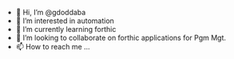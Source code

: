 - 👋 Hi, I’m @gdoddaba
- 👀 I’m interested in automation
- 🌱 I’m currently learning forthic
- 💞️ I’m looking to collaborate on forthic applications for Pgm Mgt.
- 📫 How to reach me ...

<!---
gdoddaba/gdoddaba is a ✨ special ✨ repository because its `README.md` (this file) appears on your GitHub profile.
You can click the Preview link to take a look at your changes.
--->
